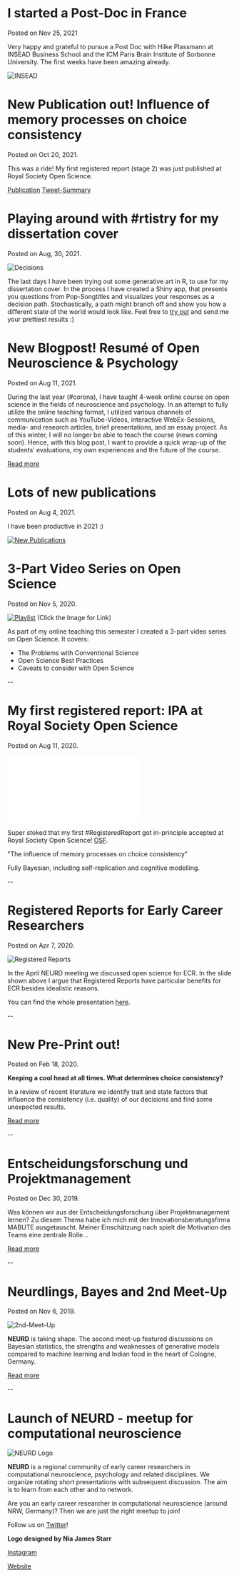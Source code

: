 # I started a Post-Doc in France
Posted on Nov 25, 2021

Very happy and grateful to pursue a Post Doc with Hilke Plassmann at INSEAD Business School and the ICM Paris Brain Institute of Sorbonne University. The first weeks have been amazing already.

![INSEAD](/files/images/Felix_Insead.jpg)

# New Publication out! Influence of memory processes on choice consistency
Posted on Oct 20, 2021.

This was a ride! My first registered report (stage 2) was just published at Royal Society Open Science.

[Publication](https://royalsocietypublishing.org/doi/10.1098/rsos.200308)
[Tweet-Summary](https://threadreaderapp.com/thread/1450739741851258884.html)

# Playing around with #rtistry for my dissertation cover
Posted on Aug, 30, 2021.

![Decisions](/files/images/decision_trees.jpg)

The last days I have been trying out some generative art in R, to use for my dissertation cover. In the process I have created a Shiny app, that presents you questions from Pop-Songtitles and visualizes your responses as a decision path. Stochastically, a path might branch off and show you how a different state of the world would look like. Feel free to [try out](https://fjnitsch.shinyapps.io/DecisionArt/) and send me your prettiest results :)


# New Blogpost! Resumé of Open Neuroscience & Psychology
Posted on Aug 11, 2021.

During the last year (#corona), I have taught 4-week online course on open science in the fields of neuroscience and psychology. In an attempt to fully utilize the online teaching format, I utilized various channels of communication such as YouTube-Videos, interactive WebEx-Sessions, media- and research articles, brief presentations, and an essay project. As of this winter, I will no longer be able to teach the course (news coming soon). Hence, with this blog post, I want to provide a quick wrap-up of the students’ evaluations, my own experiences and the future of the course.

[Read more](/pages/blogposts/OpenScieCourseEval.html)

# Lots of new publications
Posted on Aug 4, 2021.

I have been productive in 2021 :)

[![New Publications](/files/images/New_Publications.png)](https://fjnitsch.github.io/pages/publications.html)

# 3-Part Video Series on Open Science
Posted on Nov 5, 2020.

[![Playlist](/files/images/VideoThumbnail.jpg)](https://www.youtube.com/playlist?list=PLA4sf7DGYk9kjMwpVCk3cfIHZi33JBC51)
(Click the Image for Link)

As part of my online teaching this semester I created a
3-part video series on Open Science. It covers:

- The Problems with Conventional Science
- Open Science Best Practices
- Caveats to consider with Open Science

--

# My first registered report: IPA at Royal Society Open Science
Posted on Aug 11, 2020.

![Registered Reports](/files/images/RsosPubFig.pdf)

Super stoked that my first #RegisteredReport got in-principle accepted at Royal Society Open Science!
[OSF](https://osf.io/akgt9/).

"The influence of memory processes on choice consistency"

Fully Bayesian, including self-replication and cognitive modelling.

--

# Registered Reports for Early Career Researchers
Posted on Apr 7, 2020.

![Registered Reports](/files/images/RR-Benefits.jpg)

In the April NEURD meeting we discussed open science for ECR.
In the slide shown above I argue that Registered Reports have
particular benefits for ECR besides idealistic reasons.

You can find the whole presentation [here](https://fjnitsch.github.io/pages/resources.html).

--

# New Pre-Print out!
Posted on Feb 18, 2020.

**Keeping a cool head at all times. What determines choice consistency?**

In a review of recent literature we identify trait and state factors that
influence the consistency (i.e. quality) of our decisions and find
some unexpected results.

[Read more](https://psyarxiv.com/etyhx)

--

# Entscheidungsforschung und Projektmanagement
Posted on Dec 30, 2019.

Was können wir aus der Entscheidungsforschung über Projektmanagement lernen? Zu diesem Thema habe ich mich mit der Innovationsberatungsfirma MABUTE ausgetauscht. Meiner Einschätzung nach spielt die Motivation des Teams eine zentrale Rolle...

[Read more](https://www.mabute.com/interview-felix-nitsch/?fbclid=IwAR187O4LUzunDlg94K9SKb6DeTsnMuOq9uwn4Mc_3_CP5OPWNF4D7Ef2kpc)

--

# Neurdlings, Bayes and 2nd Meet-Up
Posted on Nov 6, 2019.

![2nd-Meet-Up](/files/images/Felix-at-NEURD.jpeg)

**NEURD** is taking shape. The second meet-up featured discussions on Bayesian statistics, the strengths and weaknesses of generative models compared to machine learning and Indian food in the heart of Cologne, Germany.

[Read more](/pages/blogposts/NEURD_061119.md)

--

# Launch of NEURD - meetup for computational neuroscience

![NEURD Logo](/files/images/NEURD-logo.png)

**NEURD** is a regional community of early career researchers in computational neuroscience, psychology and related disciplines. We organize rotating short presentations with subsequent discussion. The aim is to learn from each other and to network.

Are you an early career researcher in computational neuroscience (around NRW, Germany)?
Then we are just the right meetup to join!

Follow us on [Twitter](https://twitter.com/__neurd__)!

**Logo designed by Nia James Starr**

[Instagram](https://www.instagram.com/littlestarrdust/)

[Website](http://littleniak.com)